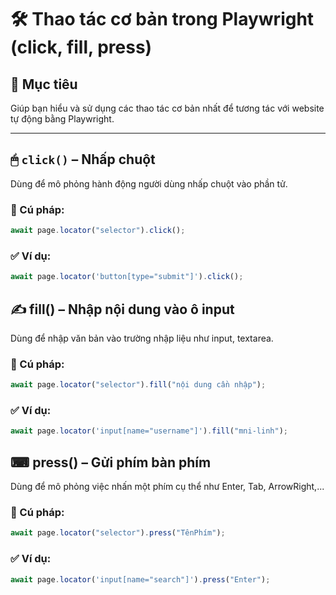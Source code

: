 # 🛠 Thao tác cơ bản trong Playwright (click, fill, press)

## 🎯 Mục tiêu

Giúp bạn hiểu và sử dụng các thao tác cơ bản nhất để tương tác với website tự động bằng Playwright.

---

## 🖱 `click()` – Nhấp chuột

Dùng để mô phỏng hành động người dùng nhấp chuột vào phần tử.

### 📌 Cú pháp:

```ts
await page.locator("selector").click();
```

### ✅ Ví dụ:

```ts
await page.locator('button[type="submit"]').click();
```

## ✍️ fill() – Nhập nội dung vào ô input

Dùng để nhập văn bản vào trường nhập liệu như input, textarea.

### 📌 Cú pháp:

```ts
await page.locator("selector").fill("nội dung cần nhập");
```

### ✅ Ví dụ:

```ts
await page.locator('input[name="username"]').fill("mni-linh");
```

## ⌨ press() – Gửi phím bàn phím

Dùng để mô phỏng việc nhấn một phím cụ thể như Enter, Tab, ArrowRight,...

### 📌 Cú pháp:

```ts
await page.locator("selector").press("TênPhím");
```

### ✅ Ví dụ:

```ts
await page.locator('input[name="search"]').press("Enter");
```
